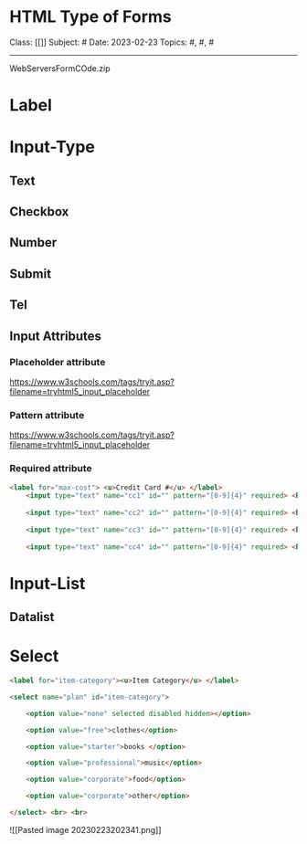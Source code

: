 # HTML Type of Forms
Class: [[]]
Subject: #
Date: 2023-02-23
Topics: #, #, # 

---


WebServersFormCOde.zip

# Label

# Input-Type

## Text

## Checkbox

## Number

## Submit

## Tel

## Input Attributes
### Placeholder attribute
https://www.w3schools.com/tags/tryit.asp?filename=tryhtml5_input_placeholder

### Pattern attribute
https://www.w3schools.com/tags/tryit.asp?filename=tryhtml5_input_placeholder

### Required attribute
```html
<label for="max-cost"> <u>Credit Card #</u> </label>
	<input type="text" name="cc1" id="" pattern="[0-9]{4}" required> <br> <br>
	
	<input type="text" name="cc2" id="" pattern="[0-9]{4}" required> <br> <br>
	
	<input type="text" name="cc3" id="" pattern="[0-9]{4}" required> <br> <br>
	
	<input type="text" name="cc4" id="" pattern="[0-9]{4}" required> <br> <br>
```


# Input-List
## Datalist


# Select
```html
<label for="item-category"><u>Item Category</u> </label>

<select name="plan" id="item-category">

	<option value="none" selected disabled hidden></option>

	<option value="free">clothes</option>

	<option value="starter">books </option>

	<option value="professional">music</option>

	<option value="corporate">food</option>

	<option value="corporate">other</option>

</select> <br> <br>
```

![[Pasted image 20230223202341.png]]
